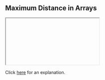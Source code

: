 ##  Maximum Distance in Arrays 

<iframe></iframe>

Click [here](Explanation.md) for an explanation.

